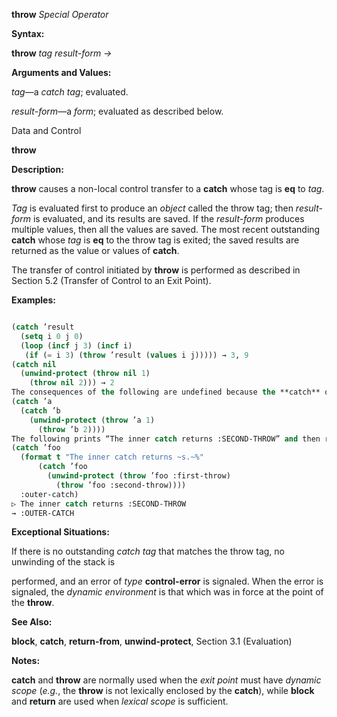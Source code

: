 **throw** *Special Operator* 



**Syntax:** 



**throw** *tag result-form →* 



**Arguments and Values:** 



*tag*—a *catch tag*; evaluated. 



*result-form*—a *form*; evaluated as described below. 



Data and Control 











**throw** 



**Description:** 



**throw** causes a non-local control transfer to a **catch** whose tag is **eq** to *tag*. 



*Tag* is evaluated first to produce an *object* called the throw tag; then *result-form* is evaluated, and its results are saved. If the *result-form* produces multiple values, then all the values are saved. The most recent outstanding **catch** whose *tag* is **eq** to the throw tag is exited; the saved results are returned as the value or values of **catch**. 



The transfer of control initiated by **throw** is performed as described in Section 5.2 (Transfer of Control to an Exit Point). 



**Examples:**
```lisp

(catch ’result 
  (setq i 0 j 0) 
  (loop (incf j 3) (incf i) 
   (if (= i 3) (throw ’result (values i j))))) → 3, 9 
(catch nil 
  (unwind-protect (throw nil 1) 
    (throw nil 2))) → 2 
The consequences of the following are undefined because the **catch** of b is passed over by the first **throw**, hence portable programs must assume that its *dynamic extent* is terminated. The *binding* of the *catch tag* is not yet *disestablished* and therefore it is the target of the second **throw**. 
(catch ’a 
  (catch ’b 
    (unwind-protect (throw ’a 1) 
      (throw ’b 2)))) 
The following prints “The inner catch returns :SECOND-THROW” and then returns :outer-catch. 
(catch ’foo 
  (format t "The inner catch returns ~s.~%" 
	  (catch ’foo 
	    (unwind-protect (throw ’foo :first-throw) 
	      (throw ’foo :second-throw)))) 
  :outer-catch) 
▷ The inner catch returns :SECOND-THROW 
→ :OUTER-CATCH 

```
**Exceptional Situations:** 



If there is no outstanding *catch tag* that matches the throw tag, no unwinding of the stack is 











performed, and an error of *type* **control-error** is signaled. When the error is signaled, the *dynamic environment* is that which was in force at the point of the **throw**. 



**See Also:** 



**block**, **catch**, **return-from**, **unwind-protect**, Section 3.1 (Evaluation) 



**Notes:** 



**catch** and **throw** are normally used when the *exit point* must have *dynamic scope* (*e.g.*, the **throw** is not lexically enclosed by the **catch**), while **block** and **return** are used when *lexical scope* is sufficient. 



